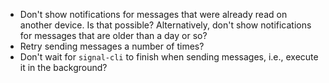 *   Don't show notifications for messages that were already read on another device.  Is
    that possible?  Alternatively, don't show notifications for messages that are older
    than a day or so?
*   Retry sending messages a number of times?
*   Don't wait for `signal-cli` to finish when sending messages, i.e., execute it in the
    background?

<!-- vim: set tw=90 sts=-1 sw=4 et spell: -->
